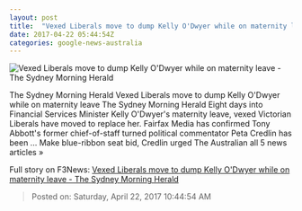 ```yaml
---
layout: post
title:  "Vexed Liberals move to dump Kelly O'Dwyer while on maternity leave - The Sydney Morning Herald"
date: 2017-04-22 05:44:54Z
categories: google-news-australia
---
```


![Vexed Liberals move to dump Kelly O'Dwyer while on maternity leave - The Sydney Morning Herald](http://www.smh.com.au/content/dam/images/g/v/q/a/m/2/image.related.articleLeadwide.620x349.gvqajr.png/1492844342320.jpg)

The Sydney Morning Herald Vexed Liberals move to dump Kelly O'Dwyer while on maternity leave The Sydney Morning Herald Eight days into Financial Services Minister Kelly O'Dwyer's maternity leave, vexed Victorian Liberals have moved to replace her. Fairfax Media has confirmed Tony Abbott's former chief-of-staff turned political commentator Peta Credlin has been ... Make blue-ribbon seat bid, Credlin urged The Australian all 5 news articles »


Full story on F3News: [Vexed Liberals move to dump Kelly O'Dwyer while on maternity leave - The Sydney Morning Herald](http://www.f3nws.com/n/bCGtzD)

> Posted on: Saturday, April 22, 2017 10:44:54 AM

